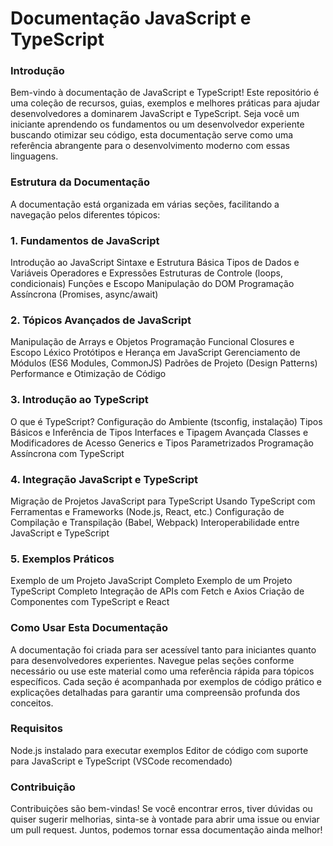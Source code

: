 # Documentação JavaScript e TypeScript
### Introdução
Bem-vindo à documentação de JavaScript e TypeScript! Este repositório é uma coleção de recursos, guias, exemplos e melhores práticas para ajudar desenvolvedores a dominarem JavaScript e TypeScript. Seja você um iniciante aprendendo os fundamentos ou um desenvolvedor experiente buscando otimizar seu código, esta documentação serve como uma referência abrangente para o desenvolvimento moderno com essas linguagens.

### Estrutura da Documentação
A documentação está organizada em várias seções, facilitando a navegação pelos diferentes tópicos:

### 1. Fundamentos de JavaScript
Introdução ao JavaScript
Sintaxe e Estrutura Básica
Tipos de Dados e Variáveis
Operadores e Expressões
Estruturas de Controle (loops, condicionais)
Funções e Escopo
Manipulação do DOM
Programação Assíncrona (Promises, async/await)
### 2. Tópicos Avançados de JavaScript
Manipulação de Arrays e Objetos
Programação Funcional
Closures e Escopo Léxico
Protótipos e Herança em JavaScript
Gerenciamento de Módulos (ES6 Modules, CommonJS)
Padrões de Projeto (Design Patterns)
Performance e Otimização de Código
### 3. Introdução ao TypeScript
O que é TypeScript?
Configuração do Ambiente (tsconfig, instalação)
Tipos Básicos e Inferência de Tipos
Interfaces e Tipagem Avançada
Classes e Modificadores de Acesso
Generics e Tipos Parametrizados
Programação Assíncrona com TypeScript
### 4. Integração JavaScript e TypeScript
Migração de Projetos JavaScript para TypeScript
Usando TypeScript com Ferramentas e Frameworks (Node.js, React, etc.)
Configuração de Compilação e Transpilação (Babel, Webpack)
Interoperabilidade entre JavaScript e TypeScript
### 5. Exemplos Práticos
Exemplo de um Projeto JavaScript Completo
Exemplo de um Projeto TypeScript Completo
Integração de APIs com Fetch e Axios
Criação de Componentes com TypeScript e React
### Como Usar Esta Documentação
A documentação foi criada para ser acessível tanto para iniciantes quanto para desenvolvedores experientes. Navegue pelas seções conforme necessário ou use este material como uma referência rápida para tópicos específicos. Cada seção é acompanhada por exemplos de código prático e explicações detalhadas para garantir uma compreensão profunda dos conceitos.

### Requisitos
Node.js instalado para executar exemplos
Editor de código com suporte para JavaScript e TypeScript (VSCode recomendado)
### Contribuição
Contribuições são bem-vindas! Se você encontrar erros, tiver dúvidas ou quiser sugerir melhorias, sinta-se à vontade para abrir uma issue ou enviar um pull request. Juntos, podemos tornar essa documentação ainda melhor!
